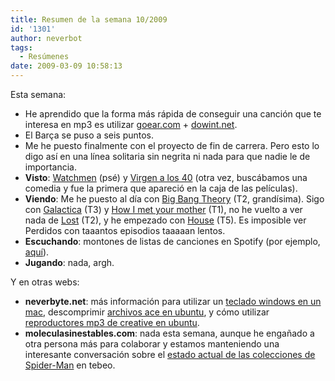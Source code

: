 ```yaml
---
title: Resumen de la semana 10/2009
id: '1301'
author: neverbot
tags:
  - Resúmenes
date: 2009-03-09 10:58:13
---
```


Esta semana:

*   He aprendido que la forma más rápida de conseguir una canción que te interesa en mp3 es utilizar [goear.com](http://www.goear.com/index.php) + [dowint.net](http://dowint.net/).
*   El Barça se puso a seis puntos.
*   Me he puesto finalmente con el proyecto de fin de carrera. Pero esto lo digo así en una línea solitaria sin negrita ni nada para que nadie le de importancia.
*   **Visto**: [Watchmen](https://www.neverbot.com/tebeos/watchmen-otro-post-mas-de-los-millones-que-vereis-esta-semana/) (psé) y [Virgen a los 40](http://www.imdb.com/title/tt0405422/) (otra vez, buscábamos una comedia y fue la primera que apareció en la caja de las películas).
*   **Viendo**: Me he puesto al día con [Big Bang Theory](http://www.tv.com/the-big-bang-theory/show/58056/summary.html) (T2, grandísima). Sigo con [Galactica](http://www.tv.com/battlestar-galactica-2003/show/23557/summary.html) (T3) y [How I met your mother](http://www.tv.com/how-i-met-your-mother/show/33700/summary.html) (T1), no he vuelto a ver nada de [Lost](http://www.tv.com/lost/show/24313/summary.html) (T2), y he empezado con [House](http://www.tv.com/house/show/22374/summary.html) (T5). Es imposible ver Perdidos con taaantos episodios taaaaan lentos.
*   **Escuchando**: montones de listas de canciones en Spotify (por ejemplo, [aquí](http://spotifyplaylists.co.uk/)).
*   **Jugando**: nada, argh.

Y en otras webs:

*   **neverbyte.net**: más información para utilizar un [teclado windows en un mac](http://www.neverbyte.net/archivo/mapear-correctamente-las-teclas-de-navegacion-en-la-terminalapp-de-os-x/), descomprimir [archivos ace en ubuntu](http://www.neverbyte.net/archivo/ubuntu-como-descomprimir-archivos-ace/), y cómo utilizar [reproductores mp3 de creative en ubuntu](http://www.neverbyte.net/archivo/ubuntu-como-sincronizar-reproductores-creative-zen-nomad-etc/).
*   **moleculasinestables.com**: nada esta semana, aunque he engañado a otra persona más para colaborar y estamos manteniendo una interesante conversación sobre el [estado actual de las colecciones de Spider-Man](http://www.moleculasinestables.com/archivo/vinetas-clasicas/) en tebeo.